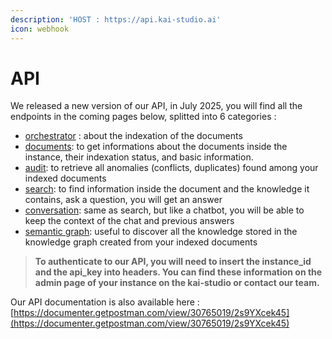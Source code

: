 ```yaml
---
description: 'HOST : https://api.kai-studio.ai'
icon: webhook
---
```


# API

We released a new version of our API, in July 2025, you will find all the endpoints in the coming pages below, splitted into 6 categories :&#x20;

* [orchestrator](orchestrator.md) : about the indexation of the documents
* [documents](documents.md): to get informations about the documents inside the instance, their indexation status, and basic information.
* [audit](audit.md): to retrieve all anomalies (conflicts, duplicates) found among your indexed documents
* [search](search.md): to find information inside the document and the knowledge it contains, ask a question, you will get an answer
* [conversation](conversation.md): same as search, but like a chatbot, you will be able to keep the context of the chat and previous answers
* [semantic graph](semantic-graph.md): useful to discover all the knowledge stored in the knowledge graph created from your indexed documents

> **To authenticate to our API, you will need to insert the instance\_id and the api\_key into headers. You can find these information on the admin page of your instance on the kai-studio or contact our team.**



Our API documentation is also available here : [https://documenter.getpostman.com/view/30765019/2s9YXcek45](https://documenter.getpostman.com/view/30765019/2s9YXcek45)

